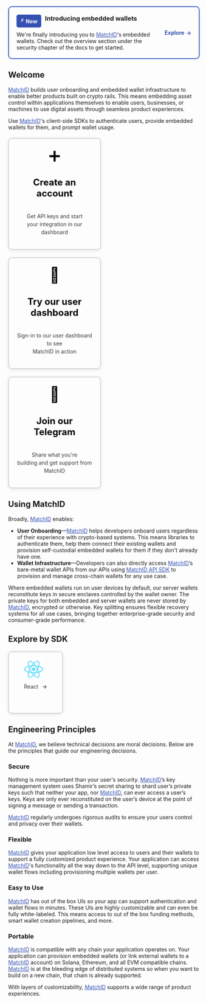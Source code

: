 <!-- ---
# https://vitepress.dev/reference/default-theme-home-page
layout: home

hero:
  name: "MatchID SDK: Your Gateway to Web3 Integration"
  text: "Empowering Your Business with Seamless Web3 Access"
  tagline: The MatchID SDK is a cutting-edge software development kit designed for enterprises and developers. It simplifies the development and optimization of business applications, giving your business the tools it needs to thrive in the Web3 era.
  actions:
    - theme: brand
      text: React SDK
      link: react/overview

features:
  - title: Effortless Web3 Integration
    details: Our SDK makes Web3 technology accessible and user-friendly. Your users can harness the benefits and convenience of Web3 without needing to navigate the complexities of blockchain technology.
  - title: Accelerate Development Efficiency
    details: With the MatchID SDK, you can significantly reduce the time and cost of building applications from the ground up, enabling you to bring products to market faster and more efficiently.
  - title: Privacy and Security First
    details: EWe prioritize the security of your business and user data. The MatchID SDK incorporates robust, multi-layered security measures to ensure that your data remains safe and private.
  - title: Simple Integration
    details: The MatchID SDK is designed for effortless integration, allowing it to seamlessly fit into your existing software architecture with minimal effort.
  - title: Unmatched Performance
    details: Optimized for excellence, the MatchID SDK delivers superior performance to ensure your applications run smoothly and reliably.
  - title: Comprehensive Features
    details: From advanced data analytics to user management and beyond, the MatchID SDK offers a wide array of powerful tools to meet your business needs.
--- -->

<style>
/* Flexbox container for all cards */
.card-container {
    display: flex;
    flex-wrap: wrap;
    justify-content: space-between;
    gap: 20px;
    margin-top: 20px;
    align-items: stretch; /* ✅ Ensure cards stretch to match height */
}

/* Consistent Card Styling for Uniform Size */
.card {
    flex: 1; /* Flex property for equal growth */
    flex-basis: 200px; /* ✅ Ensures all cards start with the same width */
    max-width: 200px; /* Prevent excessive growth */
    min-height: 250px; /* ✅ Consistent height for all cards */
    text-decoration: none;
    border: 2px solid lightgray;
    border-radius: 10px;
    padding: 20px;
    display: flex;
    flex-direction: column;
    justify-content: space-between; /* ✅ Balanced spacing */
    align-items: center;
    text-align: center;
    box-shadow: 0 2px 10px rgba(0,0,0,0.1);
    transition: background-color 0.3s ease, box-shadow 0.3s ease;
}

.card-explore-by-sdk {
    flex: 1; /* Flex property for equal growth */
    flex-basis: 100px; /* ✅ Ensures all cards start with the same width */
    max-width: 100px; /* Prevent excessive growth */
    min-height: 120px; /* ✅ Consistent height for all cards */
    text-decoration: none;
    border: 2px solid lightgray;
    border-radius: 10px;
    padding: 20px;
    display: flex;
    flex-direction: column;
    justify-content: space-between; /* ✅ Balanced spacing */
    align-items: center;
    text-align: center;
    box-shadow: 0 2px 10px rgba(0,0,0,0.1);
    transition: background-color 0.3s ease, box-shadow 0.3s ease;
}

/* Hover Effect */
.card:hover {
    background-color: #F9F9F9;
    box-shadow: 0 5px 15px rgba(0,0,0,0.2);
}

/* Card Elements Styling */
.card-icon {
    font-size: 40px;
    color: black !important;
    margin-bottom: 10px;
}

.card-title {
    color: black !important;
    font-size: 1.5rem;
    font-weight: bold;
    margin: 10px 0;
}

.card-description {
    color: rgba(60, 60, 67) !important;
    font-size: 14px;
    line-height: 1.5;
}

/* Prevent Underline on Hover */
.card:hover .card-title,
.card:hover .card-description,
.card:hover .card-icon {
    text-decoration: none;
    color: inherit;
}

/* Dark Mode Styling */
html.dark .card {
    border: 2px solid #333;
    color: rgba(255, 255, 255, 0.85);
    background-color: #222;
}

html.dark .card:hover {
    background-color: #2c2c2c;
}

html.dark .card-icon {
    color: rgba(255, 255, 255, 0.85);
}

html.dark .card-title,
html.dark .card-description {
    color: rgba(255, 255, 245, 0.86) !important;
}

/* ✅ Mobile View Fix: Cards Stack Vertically */
@media (max-width: 768px) {
    .card-container {
        flex-direction: column;
        align-items: center;
    }

    .card {
        width: 100%; /* Full width for mobile screens */
        max-width: 350px;
        min-height: 350px; /* Consistent height */
    }
}
</style>

<!-- Toastify Container -->
<div id="toast-container" style="position: fixed; top: 20px; left: 50%; transform: translateX(-50%); z-index: 1000; display: none;"></div>

<div style="border: 2px solid #3451b2; border-radius: 10px; padding: 20px; display: flex; align-items: center; gap: 20px;">

  <div style="flex: 1">
    <div style="display: flex; alignItems: center; gap: 10px;">
      <div style="background-color: #3451b2; color: white; font-weight: bold; padding: 5px 10px; border-radius: 5px; display: flex; align-items: center; gap: 5px;">
        <span>⚡</span>
        <span>New</span>
      </div>
      <h3 style="margin: 0; fontWeight: bold;">Introducing embedded wallets</h3>
    </div>
    <div style="margin-top: 10px; color: 5D4037; fontSize: 14px;">
      <p style="margin: 0">
        We're finally introducing you to <a href="https://developer.matchid.ai/dashboard/" style="color: #3451b2; text-decoration: underline;">MatchID</a>'s embedded wallets. Check out the overview section under the security chapter of the docs to get started.
      </p>
    </div>
  </div>

  <!-- <a href="/security/overview" style="color: #3451b2; text-decoration: none; font-weight: bold; display: inline-flex; align-items: center; gap: 5px;"> -->
  <a href="#" style="color: #3451b2; text-decoration: none; font-weight: bold; display: inline-flex; align-items: center; gap: 5px;">
    <span onclick="showCustomToast()">Explore</span>
    <span>→</span>
  </a>

</div>

## Welcome

<a href="https://developer.matchid.ai/dashboard/" style="color: #3451b2; text-decoration: underline;">MatchID</a> builds user onboarding and embedded wallet infrastructure to enable better products built on crypto rails. This means embedding asset control within applications themselves to enable users, businesses, or machines to use digital assets through seamless product experiences.

Use <a href="https://developer.matchid.ai/dashboard/" style="color: #3451b2; text-decoration: underline;">MatchID</a>'s client-side SDKs to authenticate users, provide embedded wallets for them, and prompt wallet usage.

<div class="card-container">
  <!-- Card 1 -->
  <a href="https://developer.matchid.ai/dashboard" class="card" style="text-decoration: none">
    <div class="card-icon">➕</div>
    <h3 class="card-title">Create an account</h3>
    <p class="card-description">
      Get API keys and start <br />
      your integration in our dashboard
    </p>
  </a>

  <!-- Card 2 -->
  <a href="https://matchid.ai/dashboard" class="card" style="text-decoration: none">
    <div class="card-icon">🚀</div>
    <h3 class="card-title">Try our user dashboard</h3>
    <p class="card-description">
      Sign-in to our user dashboard to see <br />
      MatchID in action
    </p>
  </a>

  <!-- Card 3 -->
  <!-- <a href="#" class="card" style="text-decoration: none" onclick="showCustomToast()"> -->
  <a href="https://t.me/+PW6WBw8zFDcwNGI1" class="card" style="text-decoration: none">
    <div class="card-icon">💬</div>
    <h3 class="card-title">Join our Telegram</h3>
    <p class="card-description">
      Share what you're <br />
      building and get support from MatchID
    </p>
  </a>
</div>

## Using MatchID

Broadly, <a href="https://developer.matchid.ai/dashboard/" style="color: #3451b2; text-decoration: underline;">MatchID</a> enables:

- **User Onboarding**—<a href="https://developer.matchid.ai/dashboard/" style="color: #3451b2; text-decoration: underline;">MatchID</a> helps developers onboard users regardless of their experience with crypto-based systems. This means libraries to authenticate them, help them connect their existing wallets and provision self-custodial embedded wallets for them if they don't already have one.
- **Wallet Infrastructure**—Developers can also directly access <a href="https://developer.matchid.ai/dashboard/" style="color: #3451b2; text-decoration: underline;">MatchID</a>’s bare-metal wallet APIs from our APIs using <a href="/api" style="color: #3451b2; text-decoration: underline;">MatchID API SDK</a> to provision and manage cross-chain wallets for any use case.

Where embedded wallets run on user devices by default, our server wallets reconstitute keys in secure enclaves controlled by the wallet owner. The private keys for both embedded and server wallets are never stored by <a href="https://developer.matchid.ai/dashboard/" style="color: #3451b2; text-decoration: underline;">MatchID</a>, encrypted or otherwise. Key splitting ensures flexible recovery systems for all use cases, bringing together enterprise-grade security and consumer-grade performance.

## Explore by SDK

<div class="card-container">
  <!-- Card 1 -->
  <a href="/react/" class="card-explore-by-sdk" style="text-decoration: none;">
    <div style="display: flex; flex-direction: column; align-items: left; gap: 0px;">
      <div class="card-icon" style="height: 50px; width: 50px; display: flex; justify-content: center; align-items: center;">
        <img src="./image.png" style="max-height: 100%; max-width: 100%; object-fit: contain;">
      </div>
      <div style="display: flex; align-items: center;">
        <span class="card-description">React</span>
        <span style="margin-left: 10px">→</span>
      </div>
    </div>
  </a>

  <!-- Card 2 -->
  <!-- <a href="/flutter/" class="card" style="text-decoration: none; visibility: hidden;">
    <div class="card-icon" style="height: 66px; width: 50px;"></div>
    <div style="display: inline-flex;">
    <span>Flutter</span>
    <span style="margin-left: 10px">→</span>
    </div>
  </a> -->

  <!-- Card 3 -->
  <!-- <a href="/swift/" class="card" style="text-decoration: none; visibility: hidden;">
    <div class="card-icon" style="height: 66px; width: 50px;"></div>
    <div style="display: inline-flex;">
    <span>Swift</span>
    <span style="margin-left: 10px">→</span>
    </div>
  </a> -->

  <!-- Card 4 -->
  <!-- <a href="/unity/" class="card" style="text-decoration: none; visibility: hidden;">
    <div class="card-icon" style="height: 66px; width: 50px;"></div>
    <div style="display: inline-flex;">
    <span>Unity</span>
    <span style="margin-left: 10px;">→</span>
    </div>
  </a> -->

  <!-- Card 5 -->
  <!-- <a href="/android/" class="card" style="text-decoration: none; visibility: hidden;">
    <div class="card-icon" style="height: 66px; width: 50px;"></div>
    <div style="display: inline-flex;">
    <span>Android</span>
    <span style="margin-left: 10px;">→</span>
    </div>
  </a> -->
</div>

## Engineering Principles

At <a href="https://developer.matchid.ai/dashboard/" style="color: #3451b2; text-decoration: underline;">MatchID</a>, we believe technical decisions are moral decisions. Below are the principles that guide our engineering decisions.

### Secure
Nothing is more important than your user's security. <a href="https://developer.matchid.ai/dashboard/" style="color: #3451b2; text-decoration: underline;">MatchID</a>’s key management system uses Shamir’s secret sharing to shard user’s private keys such that neither your app, nor <a href="https://developer.matchid.ai/dashboard/" style="color: #3451b2; text-decoration: underline;">MatchID</a>, can ever access a user’s keys. Keys are only ever reconstituted on the user’s device at the point of signing a message or sending a transaction.

<a href="https://developer.matchid.ai/dashboard/" style="color: #3451b2; text-decoration: underline;">MatchID</a> regularly undergoes rigorous audits to ensure your users control and privacy over their wallets.

### Flexible
<a href="https://developer.matchid.ai/dashboard/" style="color: #3451b2; text-decoration: underline;">MatchID</a> gives your application low level access to users and their wallets to support a fully customized product experience. Your application can access <a href="https://developer.matchid.ai/dashboard/" style="color: #3451b2; text-decoration: underline;">MatchID</a>'s functionality all the way down to the API level, supporting unique wallet flows including provisioning multiple wallets per user.

### Easy to Use
<a href="https://developer.matchid.ai/dashboard/" style="color: #3451b2; text-decoration: underline;">MatchID</a> has out of the box UIs so your app can support authentication and wallet flows in minutes. These UIs are highly customizable and can even be fully white-labeled. This means access to out of the box funding methods, smart wallet creation pipelines, and more.

### Portable
<a href="https://developer.matchid.ai/dashboard/" style="color: #3451b2; text-decoration: underline;">MatchID</a> is compatible with any chain your application operates on. Your application can provision embedded wallets (or link external wallets to a <a href="https://developer.matchid.ai/dashboard/" style="color: #3451b2; text-decoration: underline;">MatchID</a> account) on Solana, Ethereum, and all EVM compatible chains. <a href="https://developer.matchid.ai/dashboard/" style="color: #3451b2; text-decoration: underline;">MatchID</a> is at the bleeding edge of distributed systems so when you want to build on a new chain, that chain is already supported.


With layers of customizability, <a href="https://developer.matchid.ai/dashboard/" style="color: #3451b2; text-decoration: underline;">MatchID</a> supports a wide range of product experiences.


